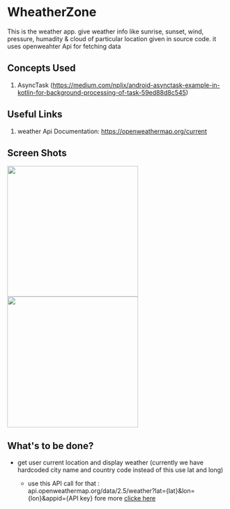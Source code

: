 # WheatherZone

This is the weather app. give weather info like sunrise, sunset, wind, pressure, humadity & cloud of particular location given in source code. it uses openweahter Api for fetching data

## Concepts Used

1. AsyncTask (https://medium.com/nplix/android-asynctask-example-in-kotlin-for-background-processing-of-task-59ed88d8c545)

## Useful Links

1. weather Api Documentation: https://openweathermap.org/current

## Screen Shots

<img src="https://user-images.githubusercontent.com/69664213/120097314-6a993480-c14d-11eb-8ef0-cc412cd6a4d1.jpg" width="300"> <img src="https://user-images.githubusercontent.com/69664213/120097369-b51ab100-c14d-11eb-8e75-4f22e6aa60cd.jpg" width="300">

## What's to be done?

<ul>
 <li>get user current location and display weather (currently we have hardcoded city name and country code instead of this use lat and long)</li> 
    <ul>
      <li>use this API call for that : api.openweathermap.org/data/2.5/weather?lat={lat}&lon={lon}&appid={API key} fore more  <a href="https://openweathermap.org/current">clicke here</a></li>  
    </ul>
</ul>

